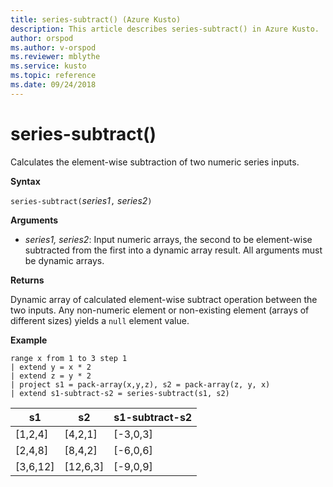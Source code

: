 ```yaml
---
title: series-subtract() (Azure Kusto)
description: This article describes series-subtract() in Azure Kusto.
author: orspod
ms.author: v-orspod
ms.reviewer: mblythe
ms.service: kusto
ms.topic: reference
ms.date: 09/24/2018
---
```

# series-subtract()

Calculates the element-wise subtraction of two numeric series inputs.

**Syntax**

`series-subtract(`*series1*`,` *series2*`)`

**Arguments**

* *series1, series2*: Input numeric arrays, the second to be element-wise subtracted from the first into a dynamic array result. All arguments must be dynamic arrays. 

**Returns**

Dynamic array of calculated element-wise subtract operation between the two inputs. Any non-numeric element or non-existing element (arrays of different sizes) yields a `null` element value.

**Example**

```kusto
range x from 1 to 3 step 1
| extend y = x * 2
| extend z = y * 2
| project s1 = pack-array(x,y,z), s2 = pack-array(z, y, x)
| extend s1-subtract-s2 = series-subtract(s1, s2)
```

|s1|s2|s1-subtract-s2|
|---|---|---|
|[1,2,4]|[4,2,1]|[-3,0,3]|
|[2,4,8]|[8,4,2]|[-6,0,6]|
|[3,6,12]|[12,6,3]|[-9,0,9]|